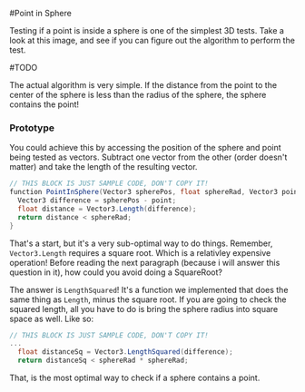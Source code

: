 #Point in Sphere

Testing if a point is inside a sphere is one of the simplest 3D tests. Take a look at this image, and see if you can figure out the algorithm to perform the test.

#TODO

The actual algorithm is very simple. If the distance from the point to the center of the sphere is less than the radius of the sphere, the sphere contains the point!

### Prototype

You could achieve this by accessing the position of the sphere and point being tested as vectors. Subtract one vector from the other (order doesn't matter) and take the length of the resulting vector.

```cs
// THIS BLOCK IS JUST SAMPLE CODE, DON'T COPY IT!
function PointInSphere(Vector3 spherePos, float sphereRad, Vector3 point) {
  Vector3 difference = spherePos - point;
  float distance = Vector3.Length(difference);
  return distance < sphereRad;
}
```

That's a start, but it's a very sub-optimal way to do things. Remember, ```Vector3.Length``` requires a square root. Which is a relativley expensive operation! Before reading the next paragraph (because i will answer this question in it), how could you avoid doing a SquareRoot?

The answer is ```LengthSquared```! It's a function we implemented that does the same thing as ```Length```, minus the square root. If you are going to check the squared length, all you have to do is bring the sphere radius into square space as well. Like so:

```cs
// THIS BLOCK IS JUST SAMPLE CODE, DON'T COPY IT!
...
  float distanceSq = Vector3.LengthSquared(difference);
  return distanceSq < sphereRad * sphereRad;
```

That, is the most optimal way to check if a sphere contains a point.